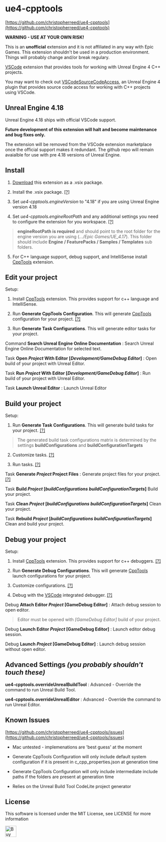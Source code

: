 ue4-cpptools
============
[https://github.com/christopherreed/ue4-cpptools](https://github.com/christopherreed/ue4-cpptools)

__WARNING - USE AT YOUR OWN RISK!__

This is an **unofficial** extension and it is not affiliated in any way with Epic Games. This extension shouldn't be used in a production environment. Things will probably change and/or break regulary.

[VSCode](https://code.visualstudio.com/) extension that provides tools for working with Unreal Engine 4 C++ projects.

You may want to check out [VSCodeSourceCodeAccess](https://github.com/christopherreed/VSCodeSourceCodeAccess), an Unreal Engine 4 plugin that provides source code access for working with C++ projects using VSCode.



Unreal Engine 4.18
------------------
Unreal Engine 4.18 ships with official VSCode support.

**Future development of this extension will halt and become maintenance and bug fixes only.**

The extension will be removed from the VSCode extension marketplace once the official support makes it redundant. The github repo will remain avaialble for use with pre 4.18 versions of Unreal Engine.

Install
-------

1) [Download](https://github.com/christopherreed/ue4-cpptools/releases) this extension as a .vsix package.

2) Install the .vsix package. [[?]](https://code.visualstudio.com/docs/editor/extension-gallery#_install-from-a-vsix)

3) Set *ue4-cpptools.engineVersion* to "4.18" if you are using Unreal Engine version 4.18

4) Set *ue4-cpptools.engineRootPath* and any additional settings you need to configure the extension for you workspace. [[?]](https://code.visualstudio.com/docs/getstarted/settings)

> **engineRootPath is required** and should point to the root folder for the engine version you are using (*.../Epic Games/UE_4.17*). This folder should include **Engine / FeaturePacks / Samples / Templates** sub folders.

5) For C++ language support, debug support, and IntelliSense install [CppTools](https://marketplace.visualstudio.com/items?itemName=ms-vscode.cpptools) extension.

Edit your project
----
Setup:

1) Install [CppTools](https://marketplace.visualstudio.com/items?itemName=ms-vscode.cpptools) extension. This provides support for c++ language and IntelliSense.

2) Run **Generate CppTools Configuration**. This will generate [CppTools](https://marketplace.visualstudio.com/items?itemName=ms-vscode.cpptools) configuration for your project. [[?]](https://code.visualstudio.com/docs/languages/cpp)

3) Run **Generate Task Configurations**. This will generate editor tasks for your project.

Command **Search Unreal Engine Online Documentation** : Search Unreal Engine Online Documentation for selected text.

Task **Open *Project* With Editor [*Development/GameDebug* *Editor*]** : Open build of your project with Unreal Editor.

Task **Run *Project* With Editor [*Development/GameDebug* *Editor*]** : Run build of your project with Unreal Editor.

Task **Launch Unreal Editor** : Launch Unreal Editor

Build your project
-----
Setup:

1) Run **Generate Task Configurations**. This will generate build tasks for your project. [[?]](https://docs.unrealengine.com/latest/INT/Programming/Development/CompilingProjects/index.html)

> The generated build task configurations matrix is determined by the settings **buildConfigurations** and **buildConfigurationTargets** 

2) Customize tasks. [[?]](https://code.visualstudio.com/docs/editor/tasks#_custom-tasks)

3) Run tasks. [[?]](https://code.visualstudio.com/docs/editor/tasks)

Task **Generate *Project* Project Files** : Generate project files for your project. [[?]](https://docs.unrealengine.com/latest/INT/Programming/UnrealBuildSystem/ProjectFileGenerator/index.html)

Task **Build *Project* [*buildConfigurations* *buildConfigurationTargets*]** Build your project.

Task **Clean *Project* [*buildConfigurations* *buildConfigurationTargets*]** Clean your project.

Task **Rebuild *Project* [*buildConfigurations* *buildConfigurationTargets*]** Clean and build your project.

Debug your project
-----
Setup:

1) Install [CppTools](https://marketplace.visualstudio.com/items?itemName=ms-vscode.cpptools) extension. This provides support for c++ debuggers. [[?]](https://code.visualstudio.com/docs/languages/cpp#_debugging)

2) Run **Generate Debug Configurations**. This will generate [CppTools](https://marketplace.visualstudio.com/items?itemName=ms-vscode.cpptools) launch configurations for your project.

3) Customize configurations. [[?]](https://github.com/Microsoft/vscode-cpptools/blob/master/launch.md)

4) Debug with the [VSCode](https://code.visualstudio.com/) integrated debugger. [[?]](https://code.visualstudio.com/docs/editor/debugging)

Debug **Attach Editor *Project* [GameDebug Editor]** : Attach debug session to open editor.

> Editor must be opened with *[GameDebug Editor]* build of your project.

Debug **Launch Editor *Project* [GameDebug Editor]** : Launch editor debug session.

Debug **Launch *Project* [GameDebug Editor]** : Launch debug session without open editor.

Advanced Settings *(you probably shouldn't touch these)*
-----------------

__ue4-cpptools.overrideUnrealBuildTool__ : Advanced - Override the command to run Unreal Build Tool.

__ue4-cpptools.overrideUnrealEditor__ : Advanced - Override the command to run Unreal Editor.

Known Issues
------------

[https://github.com/christopherreed/ue4-cpptools/issues](https://github.com/christopherreed/ue4-cpptools/issues)

* Mac untested - implemenations are 'best guess' at the moment

* Generate CppTools Configuration will only include default system configuration if it is present in c_cpp_properties.json at generation time

* Generate CppTools Configuration will only include intermediate include paths if the folders are present at generation time

* Relies on the Unreal Build Tool CodeLite project generator

License
-------

This software is licensed under the MIT License, see LICENSE for more information

<a href='https://ko-fi.com/A41034HG' target='_blank'><img height='36' style='border:0px;height:36px;' src='https://az743702.vo.msecnd.net/cdn/kofi2.png?v=0' border='0' alt='Buy Me a Coffee at ko-fi.com' /></a>
